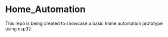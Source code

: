 # Home_Automation
This repo is being created to showcase a basic home automation prototype using esp32
